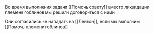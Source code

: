Во время выполнения задачи [[Помочь совету]] вместо ликвидации племени гоблинов мы решили договориться с ними

Они согласились не нападать на [[Лейлон]], если мы выполним [[Помочь племени гоблинов]]